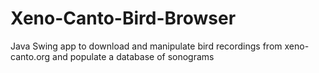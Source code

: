 # Xeno-Canto-Bird-Browser
Java Swing app to download and manipulate bird recordings from xeno-canto.org and populate a database of sonograms

